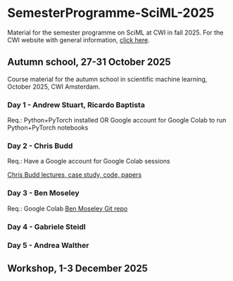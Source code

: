 # SemesterProgramme-SciML-2025
Material for the semester programme on SciML at CWI in fall 2025.
For the CWI website with general information, [click here](https://www.cwi.nl/en/events/research-semester-programmes/bridging-numerical-analysis-and-scientific-machine-learning/).

## Autumn school, 27-31 October 2025

Course material for the autumn school in scientific machine learning, October 2025, CWI Amsterdam.

  
### Day 1 - Andrew Stuart, Ricardo Baptista
Req.: Python+PyTorch installed OR Google account for Google Colab to run Python+PyTorch notebooks
 
### Day 2 - Chris Budd
Req.: Have a Google account for Google Colab sessions

[Chris Budd lectures, case study, code, papers](https://github.com/ChrisBudd123/CWI/tree/main)

### Day 3 - Ben Moseley
Req.: Google Colab
[Ben Moseley Git repo](https://github.com/benmoseley/scalable-pinns-workshop)
 
### Day 4 - Gabriele Steidl

### Day 5 - Andrea Walther

## Workshop, 1-3 December 2025

